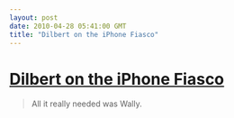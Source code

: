 ```yaml
---
layout: post
date: 2010-04-28 05:41:00 GMT
title: "Dilbert on the iPhone Fiasco"
---
```

# [Dilbert on the iPhone Fiasco](http://dilbert.com/blog/entry/thatlost4gphone/)

> All it really needed was Wally.